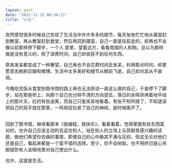 ```yaml
---
layout: post
date: "2012-11-15 00:34:21"
title: "小记"
---
```


突然感觉很多时候自己忽视了生活当中许许多多的细节，每天匆匆忙忙地从寝室赶到教室，再从教室赶到食堂，然后再回到寝室，自己一直是往前走的，却再也不会像以前那样停下脚步，一个人 那里，望着远方，看看周围的人和物。总以为那样做是没有意义的，除了浪费时间，自己却收获不到任何东西。

原来发呆都变成了一种奢望，自己再也不会花费时间去发呆，利用那点时间，却更愿意去刷刷豆瓣和微博。生活中太多美好和细节从眼前飞逝，自己却对其从不直视。

今晚吃完饭从食堂到图书馆的路上再也无法原谅一直这么做的自己，于是停下了脚步，站在那座桥上，向那个自己也分辨不清的方向望去，落日的余晖烘烤着地平线上的那片天，红的有些迷离，而自己只是呆呆地看着。有些不知所措了，不知道该把自己的双手放在那里，一阵局促拉紧了自己的神经，是时候离开了。

<br>
回到了图书馆，继续看那本《我编程，我快乐》，看着看着，觉得里面有些东西蛮对的，也许自己应该主动的去迎合别人，站在别人的立场上与其聊其感兴趣的话题，做他们希望你去做的事情，即便自己的心中极其不满与压抑，但这无论对他们还是自己，看起来都是一个蛮不错的选择。至少，你不会树敌，也不用终日提心吊胆提防有人会暗地里对自己使出什么。

也许，这就是生活。